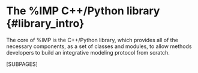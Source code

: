 The %IMP C++/Python library {#library_intro}
===========================

The core of %IMP is the C++/Python library, which provides all of the necessary
components, as a set of classes and modules, to allow methods developers to
build an integrative modeling protocol from scratch.

[SUBPAGES]
